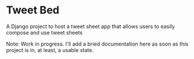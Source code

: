 Tweet Bed
=========

A Django project to host a tweet sheet app that allows users to easily compose and use tweet sheets 

Note: Work in progress. I'll add a bried documentation here as soon as this project is in, at least, a usable state.

